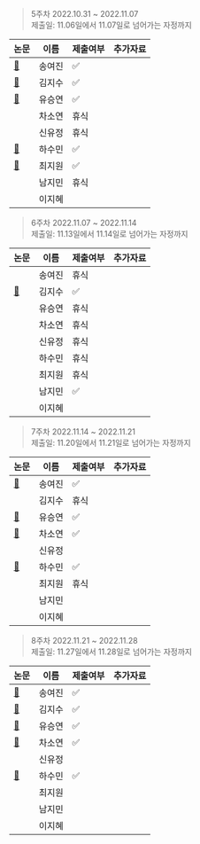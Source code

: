 > 5주차 2022.10.31 ~ 2022.11.07  
> 제출일: 11.06일에서 11.07일로 넘어가는 자정까지

논문|이름|제출여부|추가자료  
|------|---|---|---|
|[:book:](https://arxiv.org/pdf/1502.03167.pdf)|송여진|:white_check_mark:|
|[:book:](https://arxiv.org/pdf/1412.6980.pdf)|김지수|:white_check_mark:|
|[:book:](https://ieeexplore.ieee.org/document/8474620)|유승연|:white_check_mark:|
||차소연|휴식|
||신유정|휴식|
|[:book:](https://arxiv.org/pdf/1505.04597.pdf)|하수민|:white_check_mark:|
|[:book:](https://www-riss-kr-ssl.access.ewha.ac.kr/search/detail/DetailView.do?p_mat_type=1a0202e37d52c72d&control_no=df634c7a89f6d1d3b36097776a77e665&keyword=varx)|최지원|:white_check_mark:|
||남지민|휴식|
||이지혜||

  
> 6주차 2022.11.07 ~ 2022.11.14  
> 제출일: 11.13일에서 11.14일로 넘어가는 자정까지

논문|이름|제출여부|추가자료  
|------|---|---|---|
||송여진|휴식|
|[:book:](https://openaccess.thecvf.com/content_cvpr_2017/papers/Nah_Deep_Multi-Scale_Convolutional_CVPR_2017_paper.pdf)|김지수|:white_check_mark:|
||유승연|휴식|
||차소연|휴식|
||신유정|휴식|
||하수민|휴식|
||최지원|휴식|
||남지민|:white_check_mark:|
||이지혜||

> 7주차 2022.11.14 ~ 2022.11.21  
> 제출일: 11.20일에서 11.21일로 넘어가는 자정까지

논문|이름|제출여부|추가자료  
|------|---|---|---|
|[:book:](https://www.ncbi.nlm.nih.gov/pmc/articles/PMC7329239/pdf/nihms-1600717.pdf)|송여진|:white_check_mark:|
||김지수|휴식|
|[:book:](https://ieeexplore.ieee.org/document/7298935)|유승연|:white_check_mark:|
|[:book:](https://proceedings.neurips.cc/paper/2012/file/c399862d3b9d6b76c8436e924a68c45b-Paper.pdf)|차소연|:white_check_mark:|
||신유정||
|[:book:](https://arxiv.org/pdf/1906.08172.pdf)|하수민|:white_check_mark:|
||최지원|휴식|
||남지민||
||이지혜||

> 8주차 2022.11.21 ~ 2022.11.28  
> 제출일: 11.27일에서 11.28일로 넘어가는 자정까지

논문|이름|제출여부|추가자료  
|------|---|---|---|
|[:book:](https://www.cv-foundation.org/openaccess/content_cvpr_2014/papers/Girshick_Rich_Feature_Hierarchies_2014_CVPR_paper.pdf)|송여진|:white_check_mark:|
|[:book:](https://proceedings.neurips.cc/paper/2013/file/f7cade80b7cc92b991cf4d2806d6bd78-Paper.pdf)|김지수|:white_check_mark:|
|[:book:](https://ieeexplore.ieee.org/document/8099499/keywords#full-text-header)|유승연|:white_check_mark:|
|[:book:](https://arxiv.org/pdf/1409.1556.pdf)|차소연|:white_check_mark:|
||신유정||
|[:book:](https://ieeexplore.ieee.org/stamp/stamp.jsp?tp=&arnumber=9478090)|하수민|:white_check_mark:|
||최지원||
||남지민||
||이지혜||
